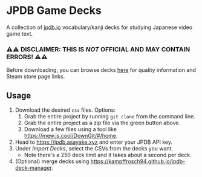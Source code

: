 # JPDB Game Decks
A collection of [jpdb.io](https://jpdb.io) vocabulary/kanji decks for studying Japanese video game text.

### ⚠⚠ DISCLAIMER: THIS IS _NOT_ OFFICIAL AND MAY CONTAIN ERRORS! ⚠⚠

Before downloading, you can browse decks [here](decks_status.md) for quality information and Steam store page links.

## Usage
1. Download the desired `csv` files. Options:
   1. Grab the entire project by running `git clone` from the command line.
   2. Grab the entire project as a zip file via the green button above.
   3. Download a few files using a tool like <https://mew.js.cool/DownGit/#/home>.
2. Head to <https://jpdb.asayake.xyz> and enter your JPDB API key.
3. Under _Import Decks_, select the CSVs from the decks you want.
   * Note there's a 250 deck limit and it takes about a second per deck.
4. (Optional) merge decks using <https://kampffrosch94.github.io/jpdb-deck-manager>.
